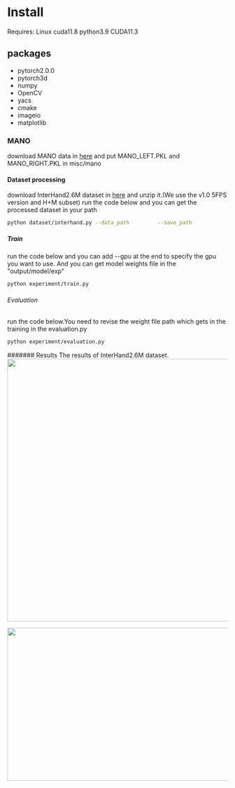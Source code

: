 # Install
Requires: Linux cuda11.8 python3.9 CUDA11.3

## packages
- pytorch2.0.0
- pytorch3d
- numpy
- OpenCV
- yacs
- cmake
- imageio
- matplotlib

### MANO
download MANO data in [here](https://mano.is.tue.mpg.de/) and put MANO_LEFT.PKL and MANO_RIGHT.PKL in misc/mano

#### Dataset processing
download InterHand2.6M dataset in [here](https://mks0601.github.io/InterHand2.6M/) and unzip it.(We use the v1.0 5FPS version and H+M subset)
run the code below and you can get the processed dataset in your path
```bash
python dataset/interhand.py --data_path         --save_path
```
##### Train
run the code below and you can add --gpu at the end to specify the gpu you want to use. And you can get model weights file in the "output/model/exp"
```bash
python experiment/train.py
```
###### Evaluation
run the code below.You need to revise the weight file path which gets in the training in the evaluation.py
```bash
python experiment/evaluation.py
```
####### Results
The results of InterHand2.6M dataset.
<img src="https://github.com/zjhnightnight/hand/blob/main/InterHand.png" width="600" height="600" /><br/>

<img src="https://github.com/zjhnightnight/hand/blob/main/2.png" width="600" height="350" /><br/>

